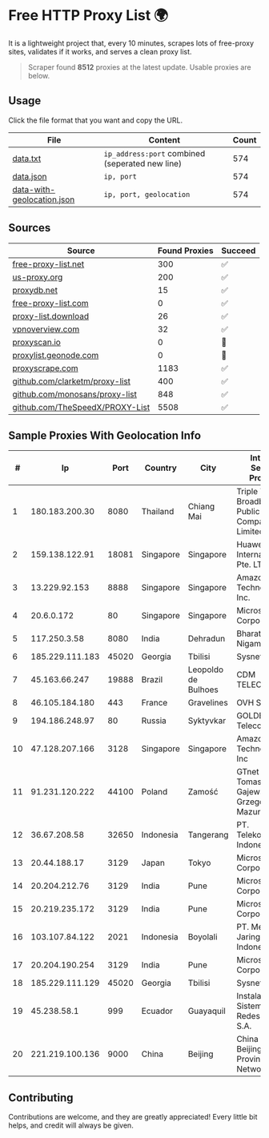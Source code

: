 
# Free HTTP Proxy List 🌍

It is a lightweight project that, every 10 minutes, scrapes lots of free-proxy sites, validates if it works, and serves a clean proxy list.


> Scraper found **8512** proxies at the latest update. Usable proxies are below.

## Usage

Click the file format that you want and copy the URL.


|File|Content|Count|
|----|-------|-----|
|[data.txt](https://raw.githubusercontent.com/themiralay/Proxy-List-World/master/data.txt)|`ip_address:port` combined (seperated new line)|574|
|[data.json](https://raw.githubusercontent.com/themiralay/Proxy-List-World/master/data.json)|`ip, port`|574|
|[data-with-geolocation.json](https://raw.githubusercontent.com/themiralay/Proxy-List-World/master/data-with-geolocation.json)|`ip, port, geolocation`|574|

## Sources

|Source|Found Proxies|Succeed|
|------|-------------|-------|
|[free-proxy-list.net](https://free-proxy-list.net)|300|✅|
|[us-proxy.org](https://www.us-proxy.org)|200|✅|
|[proxydb.net](http://proxydb.net)|15|✅|
|[free-proxy-list.com](https://free-proxy-list.com/?page=&port=&type%5B%5D=http&type%5B%5D=https&up_time=0&search=Search)|0|✅|
|[proxy-list.download](https://www.proxy-list.download/HTTP)|26|✅|
|[vpnoverview.com](https://vpnoverview.com/privacy/anonymous-browsing/free-proxy-servers)|32|✅|
|[proxyscan.io](https://www.proxyscan.io)|0|🚫|
|[proxylist.geonode.com](https://proxylist.geonode.com/api/proxy-list?limit=300&page=1&sort_by=lastChecked&sort_type=desc&protocols=http,https)|0|🚫|
|[proxyscrape.com](https://api.proxyscrape.com/v2/?request=displayproxies&protocol=http&timeout=10000&country=all&ssl=all&anonymity=all)|1183|✅|
|[github.com/clarketm/proxy-list](https://raw.githubusercontent.com/clarketm/proxy-list/master/proxy-list-raw.txt)|400|✅|
|[github.com/monosans/proxy-list](https://raw.githubusercontent.com/monosans/proxy-list/main/proxies/http.txt)|848|✅|
|[github.com/TheSpeedX/PROXY-List](https://raw.githubusercontent.com/TheSpeedX/PROXY-List/master/http.txt)|5508|✅|


## Sample Proxies With Geolocation Info

|#|Ip|Port|Country|City|Internet Service Provider|
|-|--|----|-------|----|-------------------------|
|1|180.183.200.30|8080|Thailand|Chiang Mai|Triple T Broadband Public Company Limited|
|2|159.138.122.91|18081|Singapore|Singapore|Huawei International Pte. LTD|
|3|13.229.92.153|8888|Singapore|Singapore|Amazon Technologies Inc.|
|4|20.6.0.172|80|Singapore|Singapore|Microsoft Corporation|
|5|117.250.3.58|8080|India|Dehradun|Bharat Sanchar Nigam Ltd|
|6|185.229.111.183|45020|Georgia|Tbilisi|Sysnet LLC|
|7|45.163.66.247|19888|Brazil|Leopoldo de Bulhoes|CDM TELECOM|
|8|46.105.184.180|443|France|Gravelines|OVH SAS|
|9|194.186.248.97|80|Russia|Syktyvkar|GOLDEN Telecom|
|10|47.128.207.166|3128|Singapore|Singapore|Amazon Technologies Inc|
|11|91.231.120.222|44100|Poland|Zamość|GTnet sp.j. Tomasz Gajewski Grzegorz Mazurek|
|12|36.67.208.58|32650|Indonesia|Tangerang|PT. Telekomunikasi Indonesia|
|13|20.44.188.17|3129|Japan|Tokyo|Microsoft Corporation|
|14|20.204.212.76|3129|India|Pune|Microsoft Corporation|
|15|20.219.235.172|3129|India|Pune|Microsoft Corporation|
|16|103.107.84.122|2021|Indonesia|Boyolali|PT. Media Jaringan Indonesia|
|17|20.204.190.254|3129|India|Pune|Microsoft Corporation|
|18|185.229.111.129|45020|Georgia|Tbilisi|Sysnet LLC|
|19|45.238.58.1|999|Ecuador|Guayaquil|Instalacion De Sistemas EN Redes Insysred S.A.|
|20|221.219.100.136|9000|China|Beijing|China Unicom Beijing Province Network|



## Contributing

Contributions are welcome, and they are greatly appreciated! Every
little bit helps, and credit will always be given.

